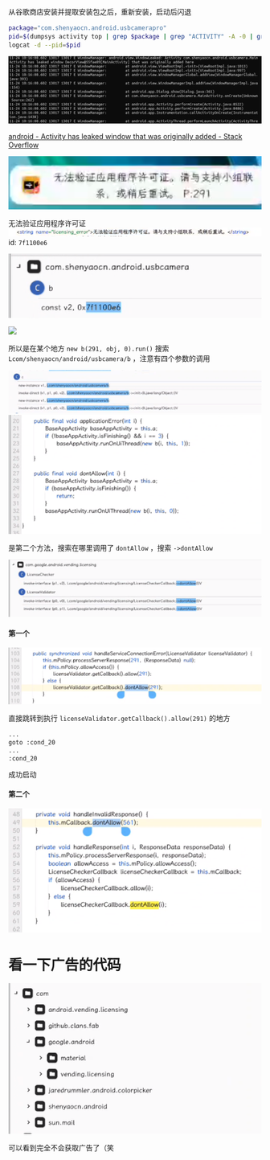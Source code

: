 从谷歌商店安装并提取安装包之后，重新安装，启动后闪退
```sh
package="com.shenyaocn.android.usbcamerapro"
pid=$(dumpsys activity top | grep $package | grep "ACTIVITY" -A -0 | grep -o "pid=[0-9]*" | grep -o "[0-9]*")
logcat -d --pid=$pid
```

![](USB_Camera_Pro.md_Attachments/USB_Camera_Pro-20231124102724427.png)

[android - Activity has leaked window that was originally added - Stack Overflow](https://stackoverflow.com/questions/2850573/activity-has-leaked-window-that-was-originally-added)

![](USB_Camera_Pro.md_Attachments/USB_Camera_Pro-20231124102808396.png)

无法验证应用程序许可证
![](USB_Camera_Pro.md_Attachments/USB_Camera_Pro-20231124102856584.png)
id: `7f1100e6`

![](USB_Camera_Pro.md_Attachments/USB_Camera_Pro-20231124102923695.png)

![](USB_Camera_Pro.md_Attachments/USB_Camera_Pro-20231124103046720.png]]![[USB_Camera_Pro.md_Attachments/USB_Camera_Pro-20231124103117512.png)

所以是在某个地方 `new b(291, obj, 0).run()`
搜索 `Lcom/shenyaocn/android/usbcamera/b` ，注意有四个参数的调用

![](USB_Camera_Pro.md_Attachments/USB_Camera_Pro-20231124103429470.png)
![](USB_Camera_Pro.md_Attachments/USB_Camera_Pro-20231124103510528.png)

是第二个方法，搜索在哪里调用了 `dontAllow` ，搜索 `->dontAllow`

![](USB_Camera_Pro.md_Attachments/USB_Camera_Pro-20231124103614471.png)

#### 第一个

![](USB_Camera_Pro.md_Attachments/USB_Camera_Pro-20231124103710937.png)

直接跳转到执行 `licenseValidator.getCallback().allow(291)` 的地方
```
...
goto :cond_20
...
:cond_20
```

成功启动
#### 第二个

![](USB_Camera_Pro.md_Attachments/USB_Camera_Pro-20231124103757713.png)

# 看一下广告的代码

![](USB_Camera_Pro.md_Attachments/USB_Camera_Pro-20231124104217173.png)

可以看到完全不会获取广告了（笑